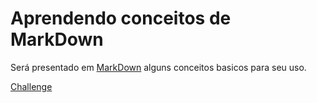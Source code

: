 # Aprendendo conceitos de MarkDown

 Será presentado em [MarkDown](https://github.com/LuanaGarcia/exercise-markdown/blob/master/markdown.md) alguns conceitos basicos para seu uso.

 [Challenge](https://github.com/LuanaGarcia/exercise-markdown/blob/master/challenge.md)